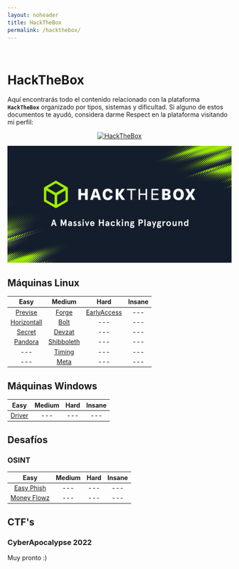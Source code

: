 ```yaml
---
layout: noheader
title: HackTheBox
permalink: /hackthebox/
---
```


<br/>

# HackTheBox

Aquí encontrarás todo el contenido relacionado con la plataforma **`HackTheBox`** organizado por tipos, sistemas y dificultad.
Si alguno de estos documentos te ayudó, considera darme Respect en la plataforma visitando mi perfil:

<p align="center">
  <a href="https://app.hackthebox.com/users/18979" target="_blank">
    <img src="http://www.hackthebox.eu/badge/image/18979" alt="HackTheBox">
  </a>
</p>

![HackTheBox](/assets/images/hackthebox/htb.jpg)


## Máquinas Linux

| Easy                            | Medium                          | Hard                            | Insane |
|:-------------------------------:|:-------------------------------:|:-------------------------------:|:------:|
| [Previse](/htb/previse)         | [Forge](/htb/forge)             | [EarlyAccess](/htb/earlyaccess) | ---    |
| [Horizontall](/htb/horizontall) | [Bolt](/htb/bolt)               | ---                             | ---    |
| [Secret](/htb/secret)           | [Devzat](/htb/devzat)           | ---                             | ---    |
| [Pandora](/htb/pandora)         | [Shibboleth](/htb/shibboleth)   | ---                             | ---    |
| ---                             | [Timing](/htb/timing)           | ---                             | ---    |
| ---                             | [Meta](/htb/meta)               | ---                             | ---    |

## Máquinas Windows

| Easy                  | Medium | Hard | Insane |
|:---------------------:|:------:|:----:|:------:|
| [Driver](/htb/driver) | ---    | ---  | ---    |

## Desafíos

### OSINT

| Easy                                            | Medium | Hard | Insane |
|:-----------------------------------------------:|:------:|:----:|:------:|
| [Easy Phish](/htb/challenges/osint/easyphish)   | ---    | ---  | ---    |
| [Money Flowz](/htb/challenges/osint/moneyflowz) | ---    | ---  | ---    |

## CTF's

### CyberApocalypse 2022

Muy pronto :)